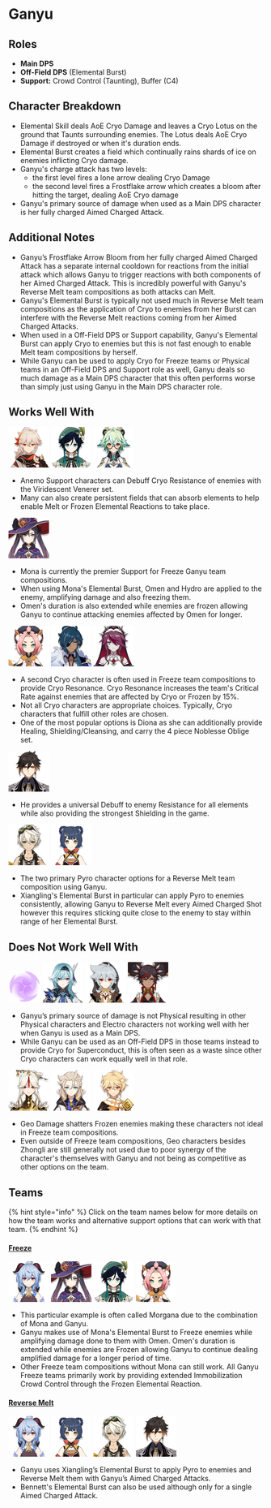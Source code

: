 # Ganyu

## **Roles**

* **Main DPS**
* **Off-Field DPS** \(Elemental Burst\)
* **Support:** Crowd Control \(Taunting\), Buffer \(C4\)

## **Character Breakdown**

* Elemental Skill deals AoE Cryo Damage and leaves a Cryo Lotus on the ground that Taunts surrounding enemies. The Lotus deals AoE Cryo Damage if destroyed or when it's duration ends.
* Elemental Burst creates a field which continually rains shards of ice on enemies inflicting Cryo damage.
* Ganyu's charge attack has two levels:
  * the first level fires a lone arrow dealing Cryo Damage
  * the second level fires a Frostflake arrow which creates a bloom after hitting the target, dealing AoE Cryo damage 
* Ganyu's primary source of damage when used as a Main DPS character is her fully charged Aimed Charged Attack.

## **Additional Notes**

* Ganyu’s Frostflake Arrow Bloom from her fully charged Aimed Charged Attack has a separate internal cooldown for reactions from the initial attack which allows Ganyu to trigger reactions with both components of her Aimed Charged Attack. This is incredibly powerful with Ganyu's Reverse Melt team compositions as both attacks can Melt.
* Ganyu's Elemental Burst is typically not used much in Reverse Melt team compositions as the application of Cryo to enemies from her Burst can interfere with the Reverse Melt reactions coming from her Aimed Charged Attacks.
* When used in a Off-Field DPS or Support capability, Ganyu's Elemental Burst can apply Cryo to enemies but this is not fast enough to enable Melt team compositions by herself.
* While Ganyu can be used to apply Cryo for Freeze teams or Physical teams in an Off-Field DPS and Support role as well, Ganyu deals so much damage as a Main DPS character that this often performs worse than simply just using Ganyu in the Main DPS character role.

## Works Well With

![](../../.gitbook/assets/ui_avataricon_kazuha.png) ![](../../.gitbook/assets/ui_avataricon_venti.png) ![](../../.gitbook/assets/ui_avataricon_sucrose.png) 

* Anemo Support characters can Debuff Cryo Resistance of enemies with the Viridescent Venerer set.
* Many can also create persistent fields that can absorb elements to help enable Melt or Frozen Elemental Reactions to take place.

![](../../.gitbook/assets/ui_avataricon_mona.png) 

* Mona is currently the premier Support for Freeze Ganyu team compositions. 
* When using Mona's Elemental Burst, Omen and Hydro are applied to the enemy, amplifying damage and also freezing them. 
* Omen's duration is also extended while enemies are frozen allowing Ganyu to continue attacking enemies affected by Omen for longer.

![](../../.gitbook/assets/ui_avataricon_diona.png) ![](../../.gitbook/assets/ui_avataricon_kaeya.png) ![](../../.gitbook/assets/ui_avataricon_rosaria.png) 

* A second Cryo character is often used in Freeze team compositions to provide Cryo Resonance. Cryo Resonance increases the team's Critical Rate against enemies that are affected by Cryo or Frozen by 15%.
* Not all Cryo characters are appropriate choices. Typically, Cryo characters that fulfill other roles are chosen.
* One of the most popular options is Diona as she can additionally provide Healing, Shielding/Cleansing, and carry the 4 piece Noblesse Oblige set. 

![](../../.gitbook/assets/ui_avataricon_zhongli.png) 

* He provides a universal Debuff to enemy Resistance for all elements while also providing the strongest Shielding in the game.

![](../../.gitbook/assets/ui_avataricon_bennett.png) ![](../../.gitbook/assets/ui_avataricon_xiangling.png) 

* The two primary Pyro character options for a Reverse Melt team composition using Ganyu.
* Xiangling's Elemental Burst in particular can apply Pyro to enemies consistently, allowing Ganyu to Reverse Melt every Aimed Charged Shot however this requires sticking quite close to the enemy to stay within range of her Elemental Burst.

## Does Not Work Well With

![](../../.gitbook/assets/element_electro.webp) ![](../../.gitbook/assets/ui_avataricon_eula.png) ![](../../.gitbook/assets/ui_avataricon_razor.png) ![](../../.gitbook/assets/ui_avataricon_xinyan.png) 

* Ganyu’s primary source of damage is not Physical resulting in other Physical characters and Electro characters not working well with her when Ganyu is used as a Main DPS.
* While Ganyu can be used as an Off-Field DPS in those teams instead to provide Cryo for Superconduct, this is often seen as a waste since other Cryo characters can work equally well in that role.

![](../../.gitbook/assets/ui_avataricon_ningguang.png) ![](../../.gitbook/assets/ui_avataricon_albedo.png) ![](../../.gitbook/assets/ui_avataricon_aether_geo.png) 

* Geo Damage shatters Frozen enemies making these characters not ideal in Freeze team compositions.
* Even outside of Freeze team compositions, Geo characters besides Zhongli are still generally not used due to poor synergy of the character's themselves with Ganyu and not being as competitive as other options on the team.

## Teams

{% hint style="info" %}
Click on the team names below for more details on how the team works and alternative support options that can work with that team.
{% endhint %}

#### [Freeze](../../teams/freeze.md)

![](../../.gitbook/assets/ui_avataricon_ganyu.png) ![](../../.gitbook/assets/ui_avataricon_mona.png) ![](../../.gitbook/assets/ui_avataricon_venti.png) ![](../../.gitbook/assets/ui_avataricon_diona.png) 

* This particular example is often called Morgana due to the combination of Mona and Ganyu.
* Ganyu makes use of Mona's Elemental Burst to Freeze enemies while amplifying damage done to them with Omen. Omen's duration is extended while enemies are Frozen allowing Ganyu to continue dealing amplified damage for a longer period of time.
* Other Freeze team compositions without Mona can still work. All Ganyu Freeze teams primarily work by providing extended Immobilization Crowd Control through the Frozen Elemental Reaction.

#### [Reverse Melt](../../teams/reverse-melt.md)

![](../../.gitbook/assets/ui_avataricon_ganyu.png) ![](../../.gitbook/assets/ui_avataricon_xiangling.png) ![](../../.gitbook/assets/ui_avataricon_bennett.png) ![](../../.gitbook/assets/ui_avataricon_zhongli.png) 

* Ganyu uses Xiangling’s Elemental Burst to apply Pyro to enemies and Reverse Melt them with Ganyu’s Aimed Charged Attacks.
* Bennett's Elemental Burst can also be used although only for a single Aimed Charged Attack.

